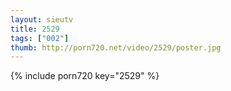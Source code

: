 ```yaml
--- 
layout: sieutv
title: 2529
tags: ["002"]
thumb: http://porn720.net/video/2529/poster.jpg
---
```

{% include porn720 key="2529" %} 
